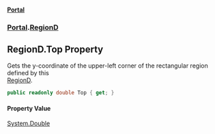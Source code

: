 #### [Portal](index.md 'index')
### [Portal](Portal.md 'Portal').[RegionD](RegionD.md 'Portal.RegionD')

## RegionD.Top Property

Gets the y-coordinate of the upper-left corner of the rectangular region defined by this  
[RegionD](RegionD.md 'Portal.RegionD').

```csharp
public readonly double Top { get; }
```

#### Property Value
[System.Double](https://docs.microsoft.com/en-us/dotnet/api/System.Double 'System.Double')